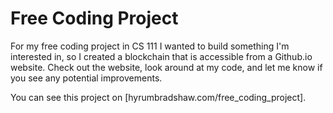 # Free Coding Project

For my free coding project in CS 111 I wanted to build something I'm interested in, so I created a blockchain that is accessible from a Github.io website. Check out the website, look around at my code, and let me know if you see any potential improvements.

You can see this project on [hyrumbradshaw.com/free_coding_project].
